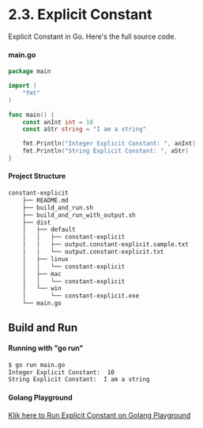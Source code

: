 # 2.3. Explicit Constant

Explicit Constant in Go. Here's the full source code.

#### main.go

```go
package main

import (
	"fmt"
)

func main() {
	const anInt int = 10
	const aStr string = "I am a string"

	fmt.Println("Integer Explicit Constant: ", anInt)
	fmt.Println("String Explicit Constant: ", aStr)
}

```

#### Project Structure

```bash
constant-explicit
    ├── README.md
    ├── build_and_run.sh
    ├── build_and_run_with_output.sh
    ├── dist
    │   ├── default
    │   │   ├── constant-explicit
    │   │   ├── output.constant-explicit.sample.txt
    │   │   └── output.constant-explicit.txt
    │   ├── linux
    │   │   └── constant-explicit
    │   ├── mac
    │   │   └── constant-explicit
    │   └── win
    │       └── constant-explicit.exe
    └── main.go

```

## Build and Run

#### Running with "go run"

```bash
$ go run main.go
Integer Explicit Constant:  10
String Explicit Constant:  I am a string

```

#### Golang Playground

[Klik here to Run Explicit Constant on Golang Playground](https://play.golang.org/p/d7qtBGw8CUy)
